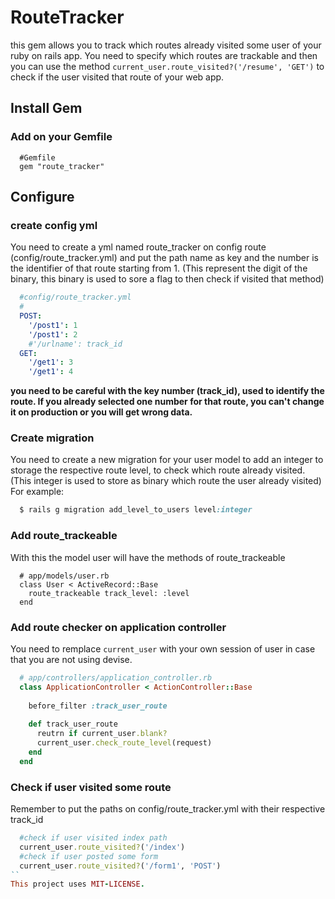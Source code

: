 RouteTracker
=====
this gem allows you to track which routes already visited some user of your ruby on rails app. You need to specify which routes are trackable and then you can use the method `current_user.route_visited?('/resume', 'GET')` to check if the user visited that route of your web app.

Install Gem
--------------------
### Add on your Gemfile
```
  #Gemfile
  gem "route_tracker"
```
Configure
--------------------
### create config yml
You need to create a yml named route_tracker on config route (config/route_tracker.yml) and put the path name as key and the number is the identifier of that route starting from 1. (This represent the digit of the binary, this binary is used to sore a flag to then check if visited that method)
```yaml
  #config/route_tracker.yml
  #
  POST:
    '/post1': 1
    '/post1': 2
    #'/urlname': track_id
  GET:
    '/get1': 3
    '/get1': 4

```
 **you need to be careful with the key number (track_id), used to identify the route. If you already selected one number for that route, you can't change it on production or you will get wrong data.**

### Create migration
You need to create a new migration for your user model to add an integer to storage the respective route level, to check which route already visited. (This integer is used to store as binary which route the user already visited) For example:
```ruby
  $ rails g migration add_level_to_users level:integer
```
### Add route_trackeable
With this the model user will have the methods of route_trackeable

```
  # app/models/user.rb
  class User < ActiveRecord::Base
    route_trackeable track_level: :level
  end
```
### Add route checker on application controller
You need to remplace `current_user` with your own session of user in case that you are not using devise.
```ruby
  # app/controllers/application_controller.rb 
  class ApplicationController < ActionController::Base
  
    before_filter :track_user_route
    
    def track_user_route
      reutrn if current_user.blank?
      current_user.check_route_level(request)
    end
  end
```
### Check if user visited some route
Remember to put the paths on config/route_tracker.yml with their respective track_id
```ruby
  #check if user visited index path
  current_user.route_visited?('/index')
  #check if user posted some form
  current_user.route_visited?('/form1', 'POST')
``
This project uses MIT-LICENSE.
